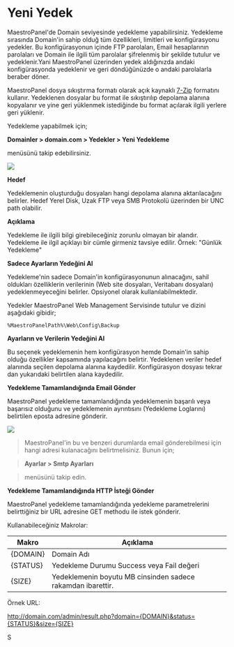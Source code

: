 # Yeni Yedek

MaestroPanel'de Domain seviyesinde yedekleme yapabilirsiniz. Yedekleme sırasında Domain'in sahip olduğ tüm özellikleri, limitleri ve konfigürasyonu yedekler. Bu konfigürasyonun içinde FTP parolaları, Email hesaplarının parolaları ve Domain ile ilgili tüm parolalar şifrelenmiş bir şekilde tutulur ve yedeklenir.Yani MaestroPanel üzerinden yedek aldığınızda andaki konfigürasyonda yedeklenir ve geri döndüğünüzde o andaki parolalarla beraber döner.

MaestroPanel dosya sıkıştırma formatı olarak açık kaynaklı [7-Zip](http://www.7-zip.org/) formatını kullanır. Yedeklenen dosyalar bu format ile sıkıştırılıp depolama alanına kopyalanır ve yine geri yüklenmek istediğinde bu format açılarak ilgili yerlere geri yüklenir.

Yedekleme yapabilmek için;

**Domainler > domain.com > Yedekler > Yeni Yedekleme**

menüsünü takip edebilirsiniz.

![](https://lh3.googleusercontent.com/8U2p30WYYOZJpM0XlEGMXzBTiR9gDShalAFk5A1fuB4gN6u6fTsdUKpBaLWtFpbUdJVpe1E2aYkm9bAQ5GiKiKVg_8rJWqkm8JArfxXQWwSVJh3S87NGvFIE_Y0h0vTIYg)


**Hedef**

Yedeklemenin oluşturduğu dosyaları hangi depolama alanına aktarılacağını belirler. Hedef Yerel Disk, Uzak FTP veya  SMB Protokolü üzerinden bir UNC path olabilir.

**Açıklama**

Yedekleme ile ilgili bilgi girebileceğiniz zorunlu olmayan bir alandır. Yedekleme ile ilgil açıklayı bir cümle girmeniz tavsiye edilir. Örnek: "Günlük Yedekleme"

**Sadece Ayarların Yedeğini Al**

Yedekleme'nin sadece Domain'in konfigürasyonunun alınacağını, sahil oldukları özelliklerin verilerinin (Web site dosyaları, Veritabanı dosyaları) yedeklenmeyeceğini belirler.
Opsiyonel olarak kullanılabilmektedir.

Yedekler MaestroPanel Web Management Servisinde tutulur ve dizini aşağıdaki gibidir;


```
%MaestroPanelPath%\Web\Config\Backup
```

**Ayarların ve Verilerin Yedeğini Al**

Bu seçenek yedeklemenin hem konfigürasyon hemde Domain'in sahip olduğu özellikler kapsamında yapılacağını belirtir. Yedeklenen veriler hedef alanında seçilen depolama alanına kaydedilir. Konfigürasyon dosyası tekrar dan yukarıdaki belirtilen alana kaydedilir.

**Yedekleme Tamamlandığında Email Gönder**

MaestroPanel yedekleme tamamlandığında yedeklemenin başarılı veya başarısız olduğunu ve yedeklemenin ayrıntısını (Yedekleme Loglarını) belirtilen eposta adresine gönderir.

![](https://lh6.googleusercontent.com/jw35bfxifFOK_f4B-Nne5tfsLbcpwQ4U_APHPhMFvVU0QsLArbBvYyYFjxq7-CacUj52u53ImoqDUHFfCn626mGFTnpXPGeulHUXPUcLzXknccWArubF-3aXbX5vNIfmdg)

> MaestroPanel'in bu ve benzeri durumlarda email gönderebilmesi için hangi adresi kulanacağını belirtmelisiniz. Bunun için;

> **Ayarlar > Smtp Ayarları**

> menüsünü takip edin.

**Yedekleme Tamamlandığında HTTP İsteği Gönder**

MaestroPanel yedekleme tamamlandığında yedekleme parametrelerini belirttiğiniz bir URL adresine GET methodu ile istek gönderir.

Kullanabileceğiniz Makrolar:

| Makro | Açıklama |
| -- | -- |
| {DOMAIN} | Domain Adı |
| {STATUS} | Yedekleme Durumu Success veya Fail değeri |
| {SIZE} | Yedeklemenin boyutu MB cinsinden sadece rakamdan ibarettir. |

Örnek URL:

http://domain.com/admin/result.php?domain={DOMAIN}&status={STATUS}&size={SIZE}
























S